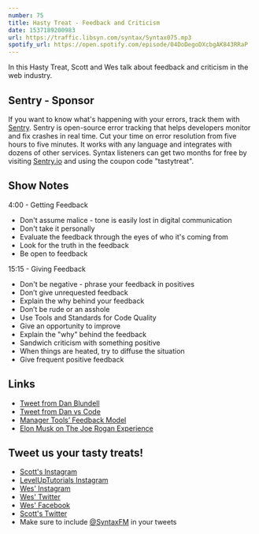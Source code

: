 ```yaml
---
number: 75
title: Hasty Treat - Feedback and Criticism
date: 1537189200983
url: https://traffic.libsyn.com/syntax/Syntax075.mp3
spotify_url: https://open.spotify.com/episode/04DoDegoDXcbgAK843RRaP
---
```


In this Hasty Treat, Scott and Wes talk about feedback and criticism in the web industry.

## Sentry - Sponsor

If you want to know what's happening with your errors, track them with [Sentry](https://sentry.io/). Sentry is open-source error tracking that helps developers monitor and fix crashes in real time. Cut your time on error resolution from five hours to five minutes. It works with any language and integrates with dozens of other services. Syntax listeners can get two months for free by visiting [Sentry.io](https://sentry.io/) and using the coupon code "tastytreat".

## Show Notes

4:00 - Getting Feedback

* Don't assume malice - tone is easily lost in digital communication
* Don't take it personally
* Evaluate the feedback through the eyes of who it's coming from
* Look for the truth in the feedback
* Be open to feedback

15:15 - Giving Feedback

* Don't be negative - phrase your feedback in positives
* Don’t give unrequested feedback
* Explain the why behind your feedback
* Don’t be rude or an asshole
* Use Tools and Standards for Code Quality
* Give an opportunity to improve
* Explain the "why" behind the feedback
* Sandwich criticism with something positive
* When things are heated, try to diffuse the situation
* Give frequent positive feedback

## Links

* [Tweet from Dan Blundell](https://twitter.com/danblundell/status/1039537984394211328)
* [Tweet from Dan vs Code](https://twitter.com/daveVScode/status/1039525792206741504)
* [Manager Tools’ Feedback Model](http://www.rightattitudes.com/2008/02/23/manager-tools-feedback-model/)
* [Elon Musk on The Joe Rogan Experience](https://www.youtube.com/watch?v=ycPr5-27vSI)

## Tweet us your tasty treats!

* [Scott's Instagram](https://www.instagram.com/stolinski/)
* [LevelUpTutorials Instagram](https://www.instagram.com/LevelUpTutorials/)
* [Wes' Instagram](https://www.instagram.com/wesbos/)
* [Wes' Twitter](https://twitter.com/wesbos)
* [Wes' Facebook](https://www.facebook.com/wesbos.developer)
* [Scott's Twitter](https://twitter.com/stolinski)
* Make sure to include [@SyntaxFM](https://twitter.com/SyntaxFM) in your tweets
